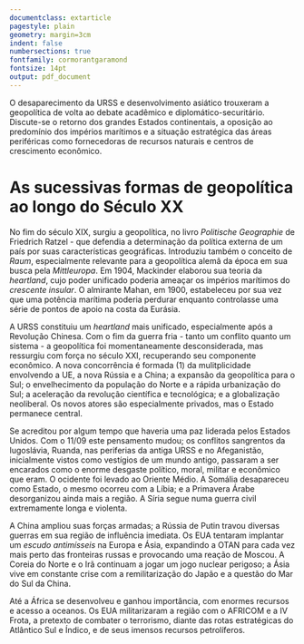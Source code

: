 ```yaml
---
documentclass: extarticle
pagestyle: plain
geometry: margin=3cm
indent: false
numbersections: true
fontfamily: cormorantgaramond
fontsize: 14pt
output: pdf_document
---
```

O desaparecimento da URSS e desenvolvimento asiático trouxeram a geopolítica de volta ao debate acadêmico e diplomático-securitário. Discute-se o retorno dos grandes Estados continentais, a oposição ao predomínio dos impérios marítimos e a situação estratégica das áreas periféricas como fornecedoras de recursos naturais e centros de crescimento econômico.

# As sucessivas formas de geopolítica ao longo do Século XX

No fim do século XIX, surgiu a geopolítica, no livro *Politische Geographie* de Friedrich Ratzel - que defendia a determinação da política externa de um país por suas características geográficas. Introduziu também o conceito de *Raum*, especialmente relevante para a geopolítica alemã da época em sua busca pela *Mittleuropa*. Em 1904, Mackinder elaborou sua teoria da *heartland*, cujo poder unificado poderia ameaçar os impérios marítimos do *crescente insular*. O almirante Mahan, em 1900, estabeleceu por sua vez que uma potência marítima poderia perdurar enquanto controlasse uma série de pontos de apoio na costa da Eurásia.

A URSS constituiu um *heartland* mais unificado, especialmente após a Revolução Chinesa. Com o fim da guerra fria - tanto um conflito quanto um sistema - a geopolítica foi momentaneamente desconsiderada, mas ressurgiu com força no século XXI, recuperando seu componente econômico. A nova concorrência é formada (1) da mulitplicidade envolvendo a UE, a nova Rússia e a China; a expansão da geopolítica para o Sul; o envelhecimento da população do Norte e a rápida urbanização do Sul; a aceleração da revolução científica e tecnológica; e a globalização neoliberal. Os novos atores são especialmente privados, mas o Estado permanece central.

Se acreditou por algum tempo que haveria uma paz liderada pelos Estados Unidos. Com o 11/09 este pensamento mudou; os conflitos sangrentos da Iugoslávia, Ruanda, nas periferias da antiga URSS e no Afeganistão, inicialmente vistos como vestígios de um mundo antigo, passaram a ser encarados como o enorme desgaste político, moral, militar e econômico que eram. O ocidente foi levado ao Oriente Médio. A Somália desapareceu como Estado, o mesmo ocorreu com a Líbia; e a Primavera Árabe desorganizou ainda mais a região. A Síria segue numa guerra civil extremamente longa e violenta.

A China ampliou suas forças armadas; a Rússia de Putin travou diversas guerras em sua região de influência imediata. Os EUA tentaram implantar um *escudo antimísseis* na Europa e Ásia, expandindo a OTAN para cada vez mais perto das fronteiras russas e provocando uma reação de Moscou. A Coreia do Norte e o Irã continuam a jogar um jogo nuclear perigoso; a Ásia vive em constante crise com a remilitarização do Japão e a questão do Mar do Sul da China.

Até a África se desenvolveu e ganhou importância, com enormes recursos e acesso a oceanos. Os EUA militarizaram a região com o AFRICOM e a IV Frota, a pretexto de combater o terrorismo, diante das rotas estratégicas do Atlântico Sul e Índico, e de seus imensos recursos petrolíferos.